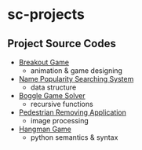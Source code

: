 # sc-projects

## Project Source Codes
* [Breakout Game](https://github.com/mcdoul/sc-projects/tree/main/sc-projects/breakout_game)
  * animation & game designing
* [Name Popularity Searching System](https://github.com/mcdoul/sc-projects/tree/main/sc-projects/baby_name)
  * data structure
* [Boggle Game Solver](https://github.com/mcdoul/sc-projects/tree/main/sc-projects/boggle_game_solver)
  * recursive functions
* [Pedestrian Removing Application](https://github.com/mcdoul/sc-projects/tree/main/sc-projects/my_photoshop)
  * image processing
* [Hangman Game](https://github.com/mcdoul/sc-projects/tree/main/sc-projects/hangman_game)
  * python semantics & syntax
